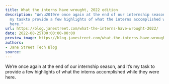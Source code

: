 ```yaml
---
title: What the interns have wrought, 2022 edition
description: "We\u2019re once again at the end of our internship season, and it\u2019s
  my taskto provide a few highlights of what the interns accomplished whilethey were
  here."
url: https://blog.janestreet.com/what-the-interns-have-wrought-2022/
date: 2022-08-25T00:00:00-00:00
preview_image: https://blog.janestreet.com/what-the-interns-have-wrought-2022/./WTIHW-2022-v3.jpg
authors:
- Jane Street Tech Blog
source:
---
```


<p>We’re once again at the end of our internship season, and it’s my task
to provide a few highlights of what the interns accomplished while
they were here.</p>


